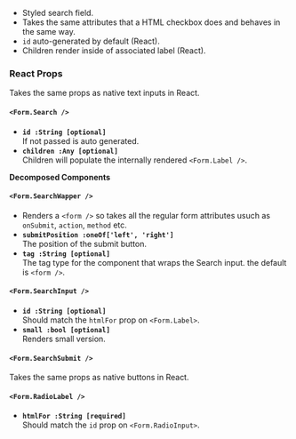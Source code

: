 * Styled search field.
* Takes the same attributes that a HTML checkbox does and behaves in the same way.
* `id` auto-generated by default (React).
* Children render inside of associated label (React).

### React Props
Takes the same props as native text inputs in React.

#### `<Form.Search />`
* **`id :String [optional]`**  
If not passed is auto generated.
* **`children :Any [optional]`**  
Children will populate the internally rendered `<Form.Label />`.

**Decomposed Components**
#### `<Form.SearchWapper />`
* Renders a `<form />` so takes all the regular form attributes usuch as `onSubmit`, `action`, `method` etc.
* **`submitPosition :oneOf['left', 'right']`**  
The position of the submit button.
* **`tag :String [optional]`**  
The tag type for the component that wraps the Search input. the default is `<form />`.

#### `<Form.SearchInput />`
* **`id :String [optional]`**  
Should match the `htmlFor` prop on `<Form.Label>`.
* **`small :bool [optional]`**  
Renders small version.

#### `<Form.SearchSubmit />`
Takes the same props as native buttons in React.

#### `<Form.RadioLabel />`
* **`htmlFor :String [required]`**  
Should match the `id` prop on `<Form.RadioInput>`.

